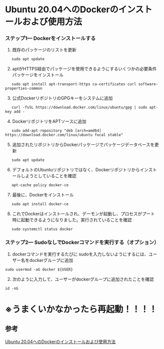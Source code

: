
# Ubuntu 20.04へのDockerのインストールおよび使用方法

### ステップ1— Dockerをインストールする

1. 既存のパッケージのリストを更新
```ubuntu
   sudo apt update
```

2. aptがHTTPS経由でパッケージを使用できるようにするいくつかの必要条件パッケージをインストール
```ubuntu   
   sudo apt install apt-transport-https ca-certificates curl software-properties-common
```

3. 公式DockerリポジトリのGPGキーをシステムに追加
```ubuntu
   curl -fsSL https://download.docker.com/linux/ubuntu/gpg | sudo apt-key add -
```

4. DockerリポジトリをAPTソースに追加
```ubuntu
   sudo add-apt-repository "deb [arch=amd64] https://download.docker.com/linux/ubuntu focal stable"
```

5. 追加されたリポジトリからDockerパッケージでパッケージデータベースを更新
```ubuntu
   sudo apt update
```

6. デフォルトのUbuntuリポジトリではなく、Dockerリポジトリからインストールしようとしていることを確認
```ubuntu
   apt-cache policy docker-ce
```

7. 最後に、Dockerをインストール
```ubuntu
   sudo apt install docker-ce
```

8. これでDockerはインストールされ、デーモンが起動し、プロセスがプート時に起動できるようになりました。実行されていることを確認
```ubuntu
   sudo systemctl status docker
```

### ステップ2— SudoなしでDockerコマンドを実行する（オプション）

1. dockerコマンドを実行するたびに sudoを入力しないようにするには、ユーザー名をdockerグループに追加
```ubuntu
sudo usermod -aG docker ${USER}
```

2. 次のように入力して、ユーザーがdockerグループに追加されたことを確認
```ubuntu
id -nG
```
# ※うまくいかなかったら再起動！！！！


## 参考
[Ubuntu 20.04へのDockerのインストールおよび使用方法](https://www.digitalocean.com/community/tutorials/how-to-install-and-use-docker-on-ubuntu-20-04-ja)

